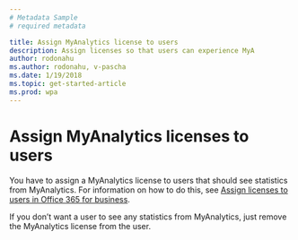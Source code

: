 ```yaml
---
# Metadata Sample
# required metadata

title: Assign MyAnalytics license to users
description: Assign licenses so that users can experience MyA
author: rodonahu
ms.author: rodonahu, v-pascha
ms.date: 1/19/2018
ms.topic: get-started-article
ms.prod: wpa
---
```


# Assign MyAnalytics licenses to users

You have to assign a MyAnalytics license to users that should see statistics from MyAnalytics. For information on how to do this, see [Assign licenses to users in Office 365 for business](https://support.office.com/en-us/article/assign-licenses-to-users-in-office-365-for-business-997596b5-4173-4627-b915-36abac6786dc).

If you don’t want a user to see any statistics from MyAnalytics, just remove the MyAnalytics license from the user.
